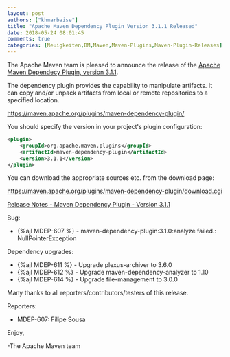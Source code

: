 ```yaml
---
layout: post
authors: ["khmarbaise"]
title: "Apache Maven Dependency Plugin Version 3.1.1 Released"
date: 2018-05-24 08:01:45
comments: true
categories: [Neuigkeiten,BM,Maven,Maven-Plugins,Maven-Plugin-Releases]
---
```

The Apache Maven team is pleased to announce the release of the 
[Apache Maven Dependecy Plugin, version 3.1.1](http://maven.apache.org/plugins/maven-dependency-plugin/).

The dependency plugin provides the capability to manipulate artifacts. It
can copy and/or unpack artifacts from local or remote repositories to a
specified location.

https://maven.apache.org/plugins/maven-dependency-plugin/

You should specify the version in your project's plugin configuration:

``` xml
<plugin>
    <groupId>org.apache.maven.plugins</groupId>
    <artifactId>maven-dependency-plugin</artifactId>
    <version>3.1.1</version>
</plugin>
``` 

You can download the appropriate sources etc. from the download page:

https://maven.apache.org/plugins/maven-dependency-plugin/download.cgi


<!-- more -->

[Release Notes - Maven Dependency Plugin - Version 3.1.1](https://issues.apache.org/jira/secure/ReleaseNote.jspa?projectId=12317227&version=12343248)

Bug:

 * {%ajl MDEP-607 %} - maven-dependency-plugin:3.1.0:analyze failed.: NullPointerException

Dependency upgrades:
 
 * {%ajl MDEP-611 %} - Upgrade plexus-archiver to 3.6.0
 * {%ajl MDEP-612 %} - Upgrade maven-dependency-analyzer to 1.10
 * {%ajl MDEP-614 %} - Upgrade file-management to 3.0.0

Many thanks to all reporters/contributors/testers of this release.

Reporters:

 * MDEP-607: Filipe Sousa


Enjoy,

-The Apache Maven team
